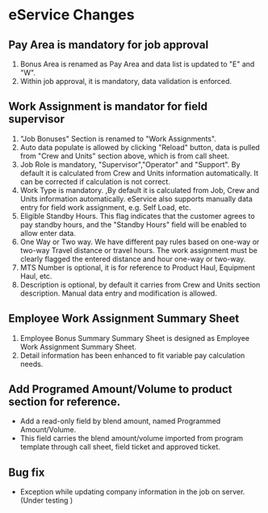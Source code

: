 # eService Changes

## Pay Area is mandatory for job approval

1. Bonus Area is renamed as Pay Area and data list is updated to "E" and "W".
2. Within job approval, it is mandatory, data validation is enforced.



## Work Assignment  is mandator for field supervisor

 

1. "Job Bonuses" Section is renamed to "Work Assignments". 
2. Auto data populate is allowed by clicking "Reload" button, data is pulled from "Crew and Units" section above, which is from call sheet.
3.  Job Role is mandatory, "Supervisor","Operator" and "Support". By default it is calculated from Crew and Units information automatically. It can be corrected if calculation is not correct.
4. Work Type is mandatory. ,By default it is calculated from Job, Crew and Units information automatically. eService also supports manually data entry for field work assignment, e.g. Self Load, etc.
5. Eligible Standby Hours. This flag indicates that the customer agrees to pay standby hours, and the "Standby Hours" field will be enabled to allow enter data.
6. One Way or Two way. We have different pay rules based on one-way or two-way Travel distance or travel hours. The work assignment must be clearly flagged the entered distance and hour one-way or two-way.
7. MTS Number is optional, it is for reference to Product Haul, Equipment Haul, etc.
8. Description is optional, by default it carries from Crew and Units section description. Manual data entry and modification is allowed.



## Employee Work Assignment Summary Sheet

1. Employee Bonus Summary Summary Sheet is designed as Employee Work Assignment Summary Sheet.
2. Detail information has been enhanced to fit variable pay calculation needs.



## Add Programed Amount/Volume to product section for reference.

- Add a read-only field by blend amount, named Programmed Amount/Volume.
- This field carries the blend amount/volume imported from program template through call sheet, field ticket and approved ticket.



## Bug fix

- Exception while updating company information in the job on server.  (Under testing )